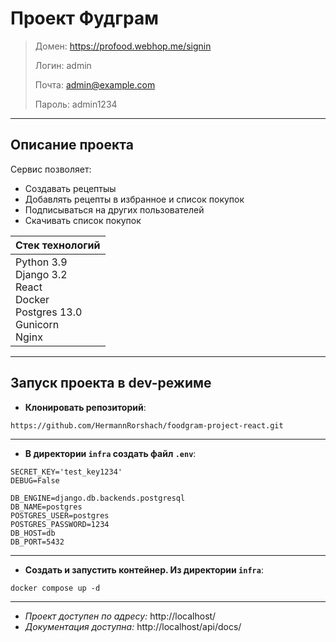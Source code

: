 # Проект Фудграм

> Домен: https://profood.webhop.me/signin
>
> Логин: admin
>
> Почта: admin@example.com
> 
> Пароль: admin1234

---

## Описание проекта

Сервис позволяет:

- Создавать рецептыы
- Добавлять рецепты в избранное и список покупок
- Подписываться на других пользователей
- Скачивать список покупок

| Стек технологий                                                                   |
|-----------------------------------------------------------------------------------|
| Python 3.9<br>Django 3.2<br>React<br>Docker<br>Postgres 13.0<br>Gunicorn<br>Nginx |

---

## Запуск проекта в dev-режиме

- **Клонировать репозиторий**:

```
https://github.com/HermannRorshach/foodgram-project-react.git
```

---

- **В директории `infra` создать файл `.env`**:

```
SECRET_KEY='test_key1234'
DEBUG=False

DB_ENGINE=django.db.backends.postgresql
DB_NAME=postgres
POSTGRES_USER=postgres
POSTGRES_PASSWORD=1234
DB_HOST=db
DB_PORT=5432
```

---

- **Создать и запустить контейнер. Из директории `infra`**:

```
docker compose up -d
```

---

* _Проект доступен по адресу:_ http://localhost/
* _Документация доступна:_ http://localhost/api/docs/
